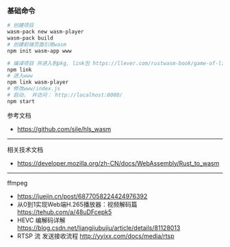 ### 基础命令
```bash
# 创建项目
wasm-pack new wasm-player
wasm-pack build
# 创建前端页面引用wasm
npm init wasm-app www

# 编译项目 并进入到pkg, link包 https://llever.com/rustwasm-book/game-of-life/hello-world.zh.html
npm link 
# 进入www
npm link wasm-player
# 修改www/index.js
# 启动， 并访问： http://localhost:8080/
npm start
```

参考文档
* https://github.com/sile/hls_wasm


---
相关技术文档

* https://developer.mozilla.org/zh-CN/docs/WebAssembly/Rust_to_wasm

---
ffmpeg

* https://juejin.cn/post/6877058224424976392
* 从0到1实现Web端H.265播放器：视频解码篇 https://tehub.com/a/48uDFcepk5
* HEVC 编解码详解 https://blog.csdn.net/liangjiubujiu/article/details/81128013
* RTSP 流 发送接收流程 http://yyixx.com/docs/media/rtsp